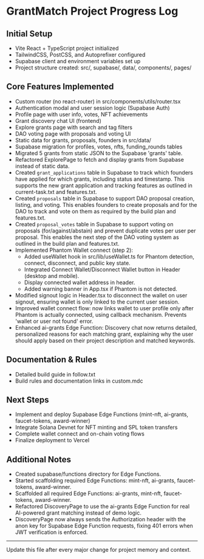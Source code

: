 # GrantMatch Project Progress Log

## Initial Setup
- Vite React + TypeScript project initialized
- TailwindCSS, PostCSS, and Autoprefixer configured
- Supabase client and environment variables set up
- Project structure created: src/, supabase/, data/, components/, pages/

## Core Features Implemented
- Custom router (no react-router) in src/components/utils/router.tsx
- Authentication modal and user session logic (Supabase Auth)
- Profile page with user info, votes, NFT achievements
- Grant discovery chat UI (frontend)
- Explore grants page with search and tag filters
- DAO voting page with proposals and voting UI
- Static data for grants, proposals, founders in src/data/
- Supabase migration for profiles, votes, nfts, funding_rounds tables
- Migrated 5 grants from static JSON to the Supabase 'grants' table.
- Refactored ExplorePage to fetch and display grants from Supabase instead of static data.
- Created `grant_applications` table in Supabase to track which founders have applied for which grants, including status and timestamp. This supports the new grant application and tracking features as outlined in current-task.txt and features.txt.
- Created `proposals` table in Supabase to support DAO proposal creation, listing, and voting. This enables founders to create proposals and for the DAO to track and vote on them as required by the build plan and features.txt.
- Created `proposal_votes` table in Supabase to support voting on proposals (for/against/abstain) and prevent duplicate votes per user per proposal. This enables the next step of the DAO voting system as outlined in the build plan and features.txt.
- Implemented Phantom Wallet connect (step 2):
  - Added useWallet hook in src/lib/useWallet.ts for Phantom detection, connect, disconnect, and public key state.
  - Integrated Connect Wallet/Disconnect Wallet button in Header (desktop and mobile).
  - Display connected wallet address in header.
  - Added warning banner in App.tsx if Phantom is not detected.
- Modified signout logic in Header.tsx to disconnect the wallet on user signout, ensuring wallet is only linked to the current user session.
- Improved wallet connect flow: now links wallet to user profile only after Phantom is actually connected, using callback mechanism. Prevents 'wallet or user not found' error.
- Enhanced ai-grants Edge Function: Discovery chat now returns detailed, personalized reasons for each matching grant, explaining why the user should apply based on their project description and matched keywords.

## Documentation & Rules
- Detailed build guide in follow.txt
- Build rules and documentation links in custom.mdc

## Next Steps
- Implement and deploy Supabase Edge Functions (mint-nft, ai-grants, faucet-tokens, award-winner)
- Integrate Solana Devnet for NFT minting and SPL token transfers
- Complete wallet connect and on-chain voting flows
- Finalize deployment to Vercel

## Additional Notes
- Created supabase/functions directory for Edge Functions.
- Started scaffolding required Edge Functions: mint-nft, ai-grants, faucet-tokens, award-winner.
- Scaffolded all required Edge Functions: ai-grants, mint-nft, faucet-tokens, award-winner.
- Refactored DiscoveryPage to use the ai-grants Edge Function for real AI-powered grant matching instead of demo logic.
- DiscoveryPage now always sends the Authorization header with the anon key for Supabase Edge Function requests, fixing 401 errors when JWT verification is enforced.

---
Update this file after every major change for project memory and context. 